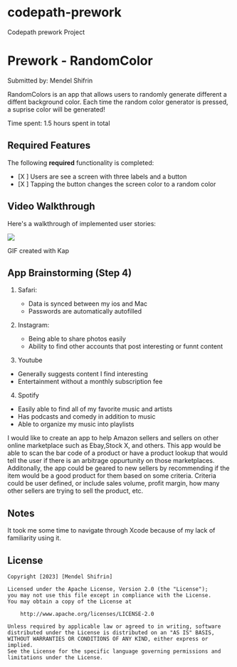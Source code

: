 # codepath-prework
Codepath prework Project
# Prework - RandomColor

Submitted by: Mendel Shifrin

RandomColors is an app that allows users to randomly generate different a diffent background color. Each time the random color generator is pressed, a suprise color will be generated!

Time spent: 1.5 hours spent in total

## Required Features

The following **required** functionality is completed:

- [X ] Users are see a screen with three labels and a button
- [X ] Tapping the button changes the screen color to a random color
 
## Video Walkthrough

Here's a walkthrough of implemented user stories:


![](https://i.imgur.com/j1kVIE4.gif)

<!-- Replace this with whatever GIF tool you used! -->
GIF created with Kap
<!-- Recommended tools:
[Kap](https://getkap.co/) for macOS
[ScreenToGif](https://www.screentogif.com/) for Windows
[peek](https://github.com/phw/peek) for Linux. -->

## App Brainstorming (Step 4)

1) Safari:
   - Data is synced between my ios and Mac 
   - Passwords are automatically autofilled 
   
2) Instagram:
   - Being able to share photos easily
   - Ability to find other accounts that post interesting or funnt content
   
3) Youtube
  - Generally suggests content I find interesting
  - Entertainment without a monthly subscription fee
  
4) Spotify 
  - Easily able to find all of my favorite music and artists
  - Has podcasts and comedy in addition to music
  - Able to organize my music into playlists

I would like to create an app to help Amazon sellers and sellers on other online marketplace such as Ebay,Stock X, and others. This app would be able to scan the bar code of a product or have a product lookup that would tell the user if there is an arbitrage oppurtunity on those marketplaces. Additonally, the app could be geared to new sellers by recommending if the item would be a good product for them based on some criteria. Criteria could be user defined, or include sales volume, profit margin, how many other sellers are trying to sell the product, etc.

## Notes

It took me some time to navigate through Xcode because of my lack of familiarity using it. 

## License

    Copyright [2023] [Mendel Shifrin]

    Licensed under the Apache License, Version 2.0 (the "License");
    you may not use this file except in compliance with the License.
    You may obtain a copy of the License at

        http://www.apache.org/licenses/LICENSE-2.0

    Unless required by applicable law or agreed to in writing, software
    distributed under the License is distributed on an "AS IS" BASIS,
    WITHOUT WARRANTIES OR CONDITIONS OF ANY KIND, either express or implied.
    See the License for the specific language governing permissions and
    limitations under the License.





